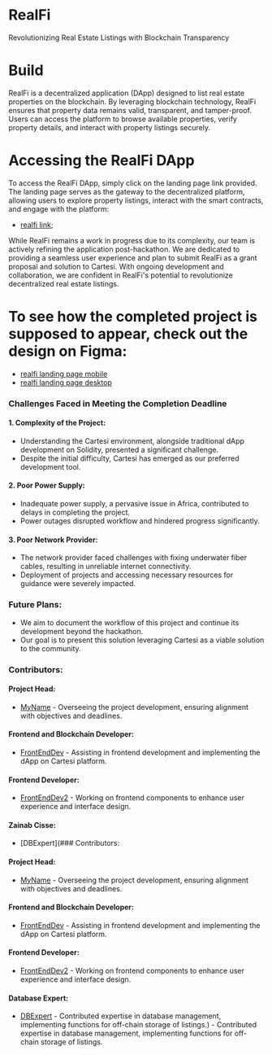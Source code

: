 # RealFi
Revolutionizing Real Estate Listings with Blockchain Transparency

# Build

RealFi is a decentralized application (DApp) designed to list real estate properties on the blockchain. By leveraging blockchain technology, RealFi ensures that property data remains valid, transparent, and tamper-proof. Users can access the platform to browse available properties, verify property details, and interact with property listings securely.

# Accessing the RealFi DApp

To access the RealFi DApp, simply click on the landing page link provided. The landing page serves as the gateway to the decentralized platform, allowing users to explore property listings, interact with the smart contracts, and engage with the platform:
- [realfi link](https://real-finance.netlify.app);

While RealFi remains a work in progress due to its complexity, our team is actively refining the application post-hackathon. We are dedicated to providing a seamless user experience and plan to submit RealFi as a grant proposal and solution to Cartesi. With ongoing development and collaboration, we are confident in RealFi's potential to revolutionize decentralized real estate listings.

# To see how the completed project is supposed to appear, check out the design on Figma:
- [realfi landing page mobile](https://www.figma.com/file/BhHdrws1O7kQAbVGi4bKvF/RealFi?type=design&node-id=216-428&mode=design&t=8yFao2KJ7VG85wCr-0)
- [realfi landing page desktop](https://www.figma.com/file/BhHdrws1O7kQAbVGi4bKvF/RealFi?type=design&node-id=216-941&mode=design&t=8yFao2KJ7VG85wCr-0)
### Challenges Faced in Meeting the Completion Deadline

#### 1. Complexity of the Project:
   - Understanding the Cartesi environment, alongside traditional dApp development on Solidity, presented a significant challenge.
   - Despite the initial difficulty, Cartesi has emerged as our preferred development tool.

#### 2. Poor Power Supply:
   - Inadequate power supply, a pervasive issue in Africa, contributed to delays in completing the project.
   - Power outages disrupted workflow and hindered progress significantly.

#### 3. Poor Network Provider:
   - The network provider faced challenges with fixing underwater fiber cables, resulting in unreliable internet connectivity.
   - Deployment of projects and accessing necessary resources for guidance were severely impacted.

### Future Plans:
   - We aim to document the workflow of this project and continue its development beyond the hackathon.
   - Our goal is to present this solution leveraging Cartesi as a viable solution to the community.
### Contributors:

#### Project Head:
- [MyName](https://github.com/MyName) - Overseeing the project development, ensuring alignment with objectives and deadlines.

#### Frontend and Blockchain Developer:
- [FrontEndDev](https://github.com/FrontEndDev) - Assisting in frontend development and implementing the dApp on Cartesi platform.

#### Frontend Developer:
- [FrontEndDev2](https://github.com/FrontEndDev2) - Working on frontend components to enhance user experience and interface design.

#### Zainab Cisse:
- [DBExpert](### Contributors:

#### Project Head:
- [MyName](https://github.com/MyName) - Overseeing the project development, ensuring alignment with objectives and deadlines.

#### Frontend and Blockchain Developer:
- [FrontEndDev](https://github.com/FrontEndDev) - Assisting in frontend development and implementing the dApp on Cartesi platform.

#### Frontend Developer:
- [FrontEndDev2](https://github.com/FrontEndDev2) - Working on frontend components to enhance user experience and interface design.

#### Database Expert:
- [DBExpert](https://github.com/DBExpert) - Contributed expertise in database management, implementing functions for off-chain storage of listings.) - Contributed expertise in database management, implementing functions for off-chain storage of listings.